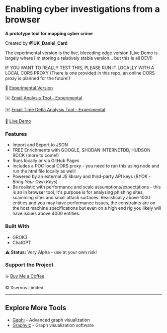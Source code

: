 # Enabling cyber investigations from a browser
**A prototype tool for mapping cyber crime**  

Created by **@UK_Daniel_Card**  

The experimental version is the live, bleeeding edge version (Live Demo is largely where I'm storing a relatively stable version... but this is all DEV!)

IF YOU WANT TO REALLY TEST THIS, PLEASE RUN IT LOCALLY WITH A LOCAL CORS PROXY (There is one provided in this repo, an online CORS proxy is planned for the future!)

🔗 [Experimental Version](https://mr-r3b00t.github.io/crime-mapper/experimental_mapper.html)

✉️ [Email Analysis Tool - Experimental](https://mr-r3b00t.github.io/crime-mapper/header_analysis.html)

✉️ [Email Time Detla Analysis Tool - Experimental](https://mr-r3b00t.github.io/crime-mapper/email_time_delta.html)

🔗 [Live Demo](https://mr-r3b00t.github.io/crime-mapper/crimemapper.html)  
 

### Features  
- Import and Export to JSON
- FREE Enrichments with GOOGLE, SHODAN INTERNETDB, HUDSON ROCK (more to come!)
- Runs locally or via GitHub Pages
- Includes a POC local CORS proxy - you need to run this using node and run the html file locally as well!
- Powered by an external JS library and third-party API keys (*BYOK - Bring Your Own Keys*)
- Be realistic with performance and scale assumptions/expectations - this is an in browser tool, it's purpose is for analysing phishing sites, scamming sites and small attack surfaces. Realistically above 1000 entities and you may have performance issues, the constraints are on the host machine specifications but even on a high end rig you likely will have issues above 4000 entities.

### Built With  
- GROK3  
- ChatGPT  

⚠️ **Status:** Very Alpha - use at your own risk!  

### Support the Project  
☕ [Buy Me a Coffee](https://buymeacoffee.com/mrr3b00t)  

© Xservus Limited  

---

## Explore More Tools  
- [Gephi](https://gephi.org/features/) - Advanced graph visualization  
- [Graphviz](https://graphviz.org) - Graph visualization software  
